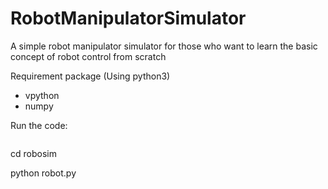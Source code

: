 # RobotManipulatorSimulator
A simple robot manipulator simulator for those who want to learn the basic concept of robot control from scratch



Requirement package (Using python3)

- vpython
- numpy



Run the code:

```

```

cd robosim

python robot.py

```

```